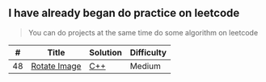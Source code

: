 ## I have already began do practice on leetcode
> You can do projects at the same time do some algorithm on leetcode

| # | Title | Solution | Difficulty |
|---| ----- | -------- | ---------- |
|48 |[Rotate Image](https://leetcode.com/problems/rotate-image/)|[C++](./main.cpp)|Medium|